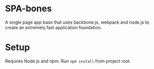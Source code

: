 # SPA-bones
A single page app base that uses backbone.js, webpack and node.js to create an extremely fast application foundation.

# Setup
Requires Node.js and npm. Run `npm install` from project root.
